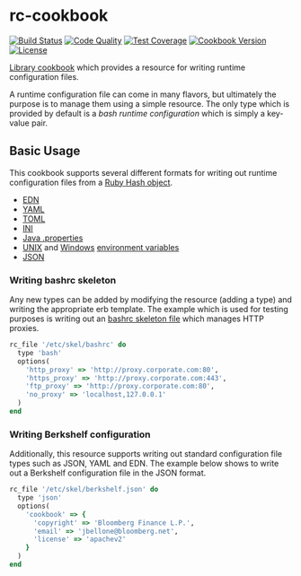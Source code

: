 # rc-cookbook
[![Build Status](https://img.shields.io/travis/bloomberg/rc-cookbook.svg)](https://travis-ci.org/bloomberg/rc-cookbook)
[![Code Quality](https://img.shields.io/codeclimate/github/bloomberg/rc-cookbook.svg)](https://codeclimate.com/github/bloomberg/rc-cookbook)
[![Test Coverage](https://codeclimate.com/github/bloomberg/rc-cookbook/badges/coverage.svg)](https://codeclimate.com/github/bloomberg/rc-cookbook/coverage)
[![Cookbook Version](https://img.shields.io/cookbook/v/rc.svg)](https://supermarket.chef.io/cookbooks/rc)
[![License](https://img.shields.io/badge/license-Apache_2-blue.svg)](https://www.apache.org/licenses/LICENSE-2.0)

[Library cookbook][0] which provides a resource for writing
runtime configuration files.

A runtime configuration file can come in many flavors, but ultimately
the purpose is to manage them using a simple resource. The only type
which is provided by default is a _bash runtime configuration_ which
is simply a key-value pair.

## Basic Usage
This cookbook supports several different formats for writing out
runtime configuration files from a [Ruby Hash object](http://docs.ruby-lang.org/en/2.0.0/Hash.html).

- [EDN](https://github.com/edn-format/edn)
- [YAML](https://en.wikipedia.org/wiki/YAML)
- [TOML](https://github.com/toml-lang/toml)
- [INI](https://en.wikipedia.org/wiki/INI_file)
- [Java .properties](https://en.wikipedia.org/wiki/.properties)
- [UNIX](https://en.wikipedia.org/wiki/Environment_variable#Unix) and [Windows](https://en.wikipedia.org/wiki/Environment_variable#DOS.2C_OS.2F2_and_Windows) [environment variables](https://en.wikipedia.org/wiki/Environment_variable)
- [JSON](https://en.wikipedia.org/wiki/JSON)

### Writing bashrc skeleton
Any new types can be added by modifying the resource (adding a type)
and writing the appropriate erb template. The example which is used
for testing purposes is writing out an [bashrc skeleton file][1] which
manages HTTP proxies.

```ruby
rc_file '/etc/skel/bashrc' do
  type 'bash'
  options(
    'http_proxy' => 'http://proxy.corporate.com:80',
    'https_proxy' => 'http://proxy.corporate.com:443',
    'ftp_proxy' => 'http://proxy.corporate.com:80',
    'no_proxy' => 'localhost,127.0.0.1'
  )
end
```
### Writing Berkshelf configuration
Additionally, this resource supports writing out standard configuration
file types such as JSON, YAML and EDN. The example below shows to write
out a Berkshelf configuration file in the JSON format.

```ruby
rc_file '/etc/skel/berkshelf.json' do
  type 'json'
  options(
    'cookbook' => {
      'copyright' => 'Bloomberg Finance L.P.',
      'email' => 'jbellone@bloomberg.net',
      'license' => 'apachev2'
    }
  )
end
```

[0]: http://blog.vialstudios.com/the-environment-cookbook-pattern#thelibrarycookbook
[1]: http://www.linfo.org/etc_skel.html
